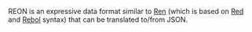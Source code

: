 REON is an expressive data format similar to [Ren](https://pointillistic.com/ren/) (which is based on [Red](https://www.red-lang.org/) and [Rebol](http://www.rebol.com/) syntax) that can be translated to/from JSON.

